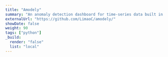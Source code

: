 ```yaml
---
title: "Amodely"
summary: "An anomaly detection dashboard for time-series data built in Python"
externalUrl: "https://github.com/LimaoC/amodely/"
showDate: false
weight: 90
tags: ["python"]
_build:
  render: "false"
  list: "local"
---
```

